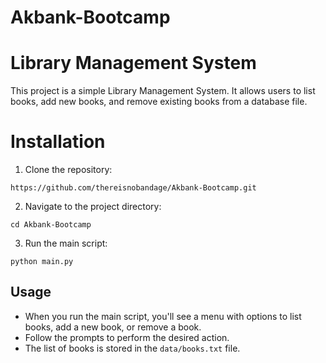 # Akbank-Bootcamp

# Library Management System

This project is a simple Library Management System. It allows users to list books, add new books, and remove existing books from a database file.

# Installation

1. Clone the repository:

```
https://github.com/thereisnobandage/Akbank-Bootcamp.git
```

2. Navigate to the project directory:

```
cd Akbank-Bootcamp
```

3. Run the main script:

```
python main.py
```

## Usage

- When you run the main script, you'll see a menu with options to list books, add a new book, or remove a book.
- Follow the prompts to perform the desired action.
- The list of books is stored in the `data/books.txt` file.
